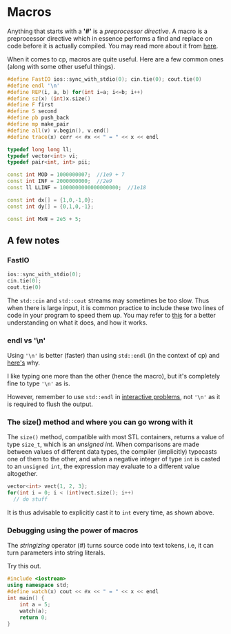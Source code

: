 # Macros
Anything that starts with a **'#'** is a *preprocessor directive*. A macro is a preprocessor directive which in essence performs a find and replace on code before it is actually compiled. You may read more about it from [here](http://www.cplusplus.com/doc/tutorial/preprocessor/). 

When it comes to cp, macros are quite useful. Here are a few common ones (along with some other useful things).

```c++
#define FastIO ios::sync_with_stdio(0); cin.tie(0); cout.tie(0)
#define endl '\n'
#define REP(i, a, b) for(int i=a; i<=b; i++)
#define sz(x) (int)x.size()
#define F first
#define S second
#define pb push_back
#define mp make_pair
#define all(v) v.begin(), v.end()
#define trace(x) cerr << #x << " = " << x << endl

typedef long long ll;
typedef vector<int> vi; 
typedef pair<int, int> pii;

const int MOD = 1000000007;  //1e9 + 7
const int INF = 2000000000;  //2e9
const ll LLINF = 1000000000000000000;  //1e18

const int dx[] = {1,0,-1,0};
const int dy[] = {0,1,0,-1};

const int MxN = 2e5 + 5;
```

## A few notes
### FastIO
```c++
ios::sync_with_stdio(0); 
cin.tie(0); 
cout.tie(0)
```
The ```std::cin``` and ```std::cout``` streams may sometimes be too slow. Thus when there is large input, it is common practice to include these two lines of code in your program to speed them up. You may refer to [this](https://www.geeksforgeeks.org/fast-io-for-competitive-programming/) for a better understanding on what it does, and how it works.

### endl vs '\n'
Using ```'\n'``` is better (faster) than using ```std::endl``` (in the context of cp) and [here's](https://www.educative.io/edpresso/what-is-the-difference-between-endl-and-n-in-cpp) why. 

I like typing one more than the other (hence the macro), but it's completely fine to type ```'\n'``` as is.

However, remember to use ```std::endl``` in [interactive problems](https://codeforces.com/blog/entry/45307), not ```'\n'``` as it is required to flush the output.

### The size() method and where you can go wrong with it
The ```size()``` method, compatible with most STL containers, returns a value of type ```size_t```, which is an *unsigned int*. When comparisons are made between values of different data types, the compiler (implicitly) typecasts one of them to the other, and when a negative integer of type ```int``` is casted to an ```unsigned int```, the expression may evaluate to a different value altogether. 

```c++
vector<int> vect{1, 2, 3};
for(int i = 0; i < (int)vect.size(); i++)
  // do stuff
```
It is thus advisable to explicitly cast it to ```int``` every time, as shown above.

### Debugging using the power of macros
The *stringizing* operator (*#*) turns source code into text tokens, i.e, it can turn parameters into string literals.

Try this out.
```c++
#include <iostream>
using namespace std;
#define watch(x) cout << #x << " = " << x << endl
int main() {
    int a = 5;
    watch(a);
    return 0;
}
```
